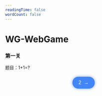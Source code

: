 ```yaml
---
readingTime: false
wordCount: false
---
```

# WG-WebGame
### 第一关

题目：1+1=?

<script setup>
import { useRouter } from 'vitepress';
const router = useRouter();

const goToGamePage = () => {
  router.go('/resources/website/WG-WebGame/2')
}
</script>

<div style="text-align: center; margin: 20px 0;">
  <button 
    style="background-color: rgba(66, 133, 244, 1); color: white; border: none; border-radius: 999px; padding: 10px 20px; font-size: 16px; cursor: pointer; display: inline-flex; align-items: center; justify-content: center; transition: all 0.3s ease; box-shadow: 0 0 10px rgba(66, 133, 244, 0.7);"
    onmouseover="this.style.transform='scale(1.05)'; this.style.boxShadow='0 0 15px rgba(66, 133, 244, 0.9)'; this.style.backgroundColor='rgba(66, 133, 244, 1)'; this.querySelector('span').style.transform='translateX(3px)';"
    onmouseout="this.style.transform='scale(1)'; this.style.boxShadow='0 0 10px rgba(66, 133, 244, 0.7)'; this.style.backgroundColor='rgba(66, 133, 244, 0.9)'; this.querySelector('span').style.transform='translateX(0)';"
    @click="goToGamePage"
  >
    2
    <span style="margin-left: 8px; transition: transform 0.3s ease;">→</span>
  </button>
</div>
